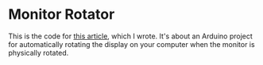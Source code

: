 # Monitor Rotator

This is the code for [this article](https://www.allaboutcircuits.com/projects/build-an-automatic-computer-display-rotator-with-an-arduino/), which I wrote.
It's about an Arduino project for automatically rotating the display on your computer when the monitor is physically rotated.

